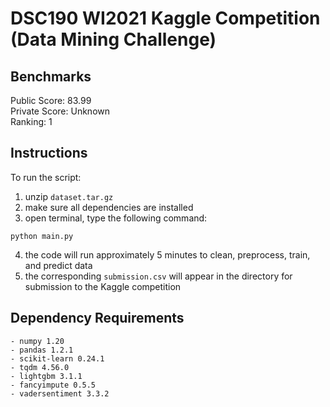 # DSC190 WI2021 Kaggle Competition (Data Mining Challenge)

## Benchmarks
Public Score: 83.99  
Private Score: Unknown  
Ranking: 1  

## Instructions
To run the script:
1. unzip `dataset.tar.gz`
2. make sure all dependencies are installed
3. open terminal, type the following command:
```
python main.py
```
4. the code will run approximately 5 minutes to clean, preprocess, train, and predict data
5. the corresponding `submission.csv` will appear in the directory for submission to the Kaggle competition

## Dependency Requirements
```
- numpy 1.20
- pandas 1.2.1
- scikit-learn 0.24.1
- tqdm 4.56.0
- lightgbm 3.1.1
- fancyimpute 0.5.5
- vadersentiment 3.3.2
```

